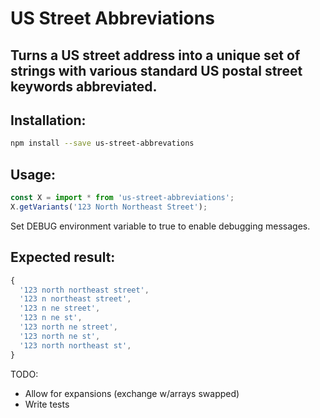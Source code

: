 # US Street Abbreviations
## Turns a US street address into a unique set of strings with various standard US postal street keywords abbreviated.

## Installation:

```bash
npm install --save us-street-abbrevations
```

## Usage:

```javascript
const X = import * from 'us-street-abbreviations';
X.getVariants('123 North Northeast Street');
```

Set DEBUG environment variable to true to enable debugging messages.

## Expected result:

```javascript
{
  '123 north northeast street',
  '123 n northeast street',
  '123 n ne street',
  '123 n ne st',
  '123 north ne street',
  '123 north ne st',
  '123 north northeast st',
}
```

TODO:

  * Allow for expansions (exchange w/arrays swapped)
  * Write tests
